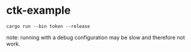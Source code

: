 # ctk-example

`cargo run --bin token --release`

note: running with a debug configuration may be slow and therefore not work.
